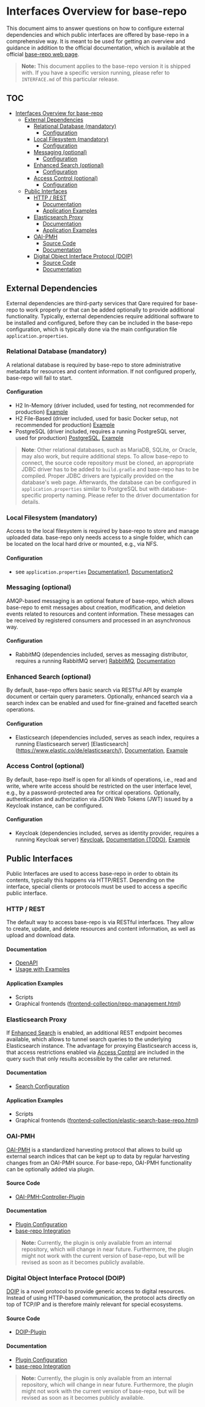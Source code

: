 # Interfaces Overview for base-repo

This document aims to answer questions on how to configure external dependencies and which public interfaces are offered by base-repo in a comprehensive way. 
It is meant to be used for getting an overview and guidance in addition to the official documentation, which is available at the official [base-repo web page](https://kit-data-manager.github.io/webpage/base-repo/).

> **Note:**
> This document applies to the base-repo version it is shipped with. If you have a specific version running, please refer to `INTERFACE.md` of this particular release.

## TOC

- [Interfaces Overview for base-repo](#interfaces-overview-for-base-repo)
   * [External Dependencies](#external-dependencies)
      + [Relational Database (mandatory)](#relational-database-mandatory)
         - [Configuration](#configuration)
      + [Local Filesystem (mandatory)](#local-filesystem-mandatory)
         - [Configuration](#configuration-1)
      + [Messaging (optional)](#messaging-optional)
         - [Configuration](#configuration-2)
      + [Enhanced Search (optional)](#enhanced-search-optional)
         - [Configuration](#configuration-3)
      + [Access Control (optional)](#access-control-optional)
         - [Configuration](#configuration-4)
   * [Public Interfaces](#public-interfaces)
      + [HTTP / REST](#http--rest)
         - [Documentation](#documentation)
         - [Application Examples    ](#application-examples)
      + [Elasticsearch Proxy](#elasticsearch-proxy)
         - [Documentation](#documentation-1)
         - [Application Examples](#application-examples-1)
      + [OAI-PMH](#oai-pmh)
         - [Source Code](#source-code)
         - [Documentation](#documentation-2)
      + [Digital Object Interface Protocol (DOIP)](#digital-object-interface-protocol-doip)
         - [Source Code](#source-code-1)
         - [Documentation](#documentation-3)


## External Dependencies

External dependencies are third-party services that Qare required for base-repo to work properly or that can be added optionally to provide additional functionality. Typically, external dependencies require
additional software to be installed and configured, before they can be included in the base-repo configuration, which is typically done via the main configuration file `application.properties`.

### Relational Database (mandatory)
A relational database is required by base-repo to store administrative metadata for resources and content information. If not configured properly, base-repo will fail to start.

#### Configuration
 - H2 In-Memory (driver included, used for testing, not recommended for production) [Example](https://github.com/kit-data-manager/base-repo/blob/4e90c6aeaced4715d419482f3cb127cddc85bd37/src/test/resources/test-config/application-test.properties#L31-L34)
 - H2 File-Based (driver included, used for basic Docker setup, not recommended for production) [Example](https://github.com/kit-data-manager/base-repo/blob/4e90c6aeaced4715d419482f3cb127cddc85bd37/config/application-docker.properties#L17C1-L24)
 - PostgreSQL (driver included, requires a running PostgreSQL server, used for production) [PostgreSQL](https://www.postgresql.org/), [Example](https://github.com/kit-data-manager/base-repo/blob/4e90c6aeaced4715d419482f3cb127cddc85bd37/config/application-default.properties#L38-L45)
  
> **Note**:
> Other relational databases, such as MariaDB, SQLite, or Oracle, may also work, but require additional steps. To allow base-repo to connect, the source code repository must be cloned, an appropriate JDBC driver has to be added to `build.gradle`
> and base-repo has to be compiled. Proper JDBC drivers are typically provided on the database's web page. Afterwards, the database can be configured in `application.properties` similar to PostgreSQL but with database-specific property naming. Please refer
> to the driver documentation for details.

### Local Filesystem (mandatory)
Access to the local filesystem is required by base-repo to store and manage uploaded data. base-repo only needs access to a single folder, which can be located on the local hard drive or mounted, e.g., via NFS. 

#### Configuration
 - see `application.properties` [Documentation1](https://github.com/kit-data-manager/base-repo/blob/4e90c6aeaced4715d419482f3cb127cddc85bd37/config/application-default.properties#L137-L139), [Documentation2](https://github.com/kit-data-manager/base-repo/blob/4e90c6aeaced4715d419482f3cb127cddc85bd37/config/application-default.properties#L154-L165)
   
### Messaging (optional)
AMQP-based messaging is an optional feature of base-repo, which allows base-repo to emit messages about creation, modification, and deletion events related to resources and content information. These messages can be received by registered consumers and processed in an asynchronous way.

#### Configuration
 - RabbitMQ (dependencies included, serves as messaging distributor, requires a running RabbitMQ server) [RabbitMQ](https://www.rabbitmq.com/), [Documentation](https://kit-data-manager.github.io/webpage/base-repo/documentation/messaging-configuration.html)

### Enhanced Search (optional)
By default, base-repo offers basic search via RESTful API by example document or certain query parameters. Optionally, enhanced search via a search index can be enabled and used for fine-grained and facetted search operations.

#### Configuration
 - Elasticsearch (dependencies included, serves as seach index, requires a running Elasticsearch server) [Elasticsearch] (https://www.elastic.co/de/elasticsearch/), [Documentation](https://kit-data-manager.github.io/webpage/base-repo/documentation/search-configuration.html), [Example](https://github.com/kit-data-manager/base-repo/blob/4e90c6aeaced4715d419482f3cb127cddc85bd37/config/application-default.properties#L104-L107)
    
### Access Control (optional)
By default, base-repo itself is open for all kinds of operations, i.e., read and write, where write access should be restricted on the user interface level, e.g., by a password-protected area for critical operations. Optionally, authentication and authorization via JSON Web Tokens (JWT) issued by a Keycloak instance, can be configured.

#### Configuration
 - Keycloak (dependencies included, serves as identity provider, requires a running Keycloak server) [Keycloak](https://www.keycloak.org/), [Documentation (TODO)](), [Example](https://github.com/kit-data-manager/base-repo/blob/4e90c6aeaced4715d419482f3cb127cddc85bd37/config/application-default.properties#L192-L201)
   
## Public Interfaces

Public Interfaces are used to access base-repo in order to obtain its contents, typically this happens via HTTP/REST. Depending on the interface, special clients or protocols must be used to access a specific public interface.

### HTTP / REST
The default way to access base-repo is via RESTful interfaces. They allow to create, update, and delete resources and content information, as well as upload and download data.

#### Documentation
 - [OpenAPI](https://kit-data-manager.github.io/webpage/base-repo/documentation/api-docs.html)
 - [Usage with Examples](https://kit-data-manager.github.io/webpage/base-repo/documentation/index.html)
    
#### Application Examples    
 - Scripts
 - Graphical frontends ([frontend-collection/repo-management.html](https://github.com/kit-data-manager/frontend-collection))
    
### Elasticsearch Proxy
If [Enhanced Search](#enhanced-search-optional) is enabled, an additional REST endpoint becomes available, which allows to tunnel search queries to the underlying Elasticsearch instance. The advantage for proxying Elasticsearch access is, that access restrictions enabled via [Access Control](#access-control-optional) are included in the query such that only results accessible by the caller are returned.

#### Documentation
 - [Search Configuration](https://kit-data-manager.github.io/webpage/base-repo/documentation/search-configuration.html)
    
#### Application Examples
 - Scripts
 - Graphical frontends ([frontend-collection/elastic-search-base-repo.html](https://github.com/kit-data-manager/frontend-collection))
    
### OAI-PMH
[OAI-PMH](https://www.openarchives.org/pmh/) is a standardized harvesting protocol that allows to build up external search indices that can be kept up to data by regular harvesting changes from an OAI-PMH source. For base-repo, OAI-PMH functionality can be optionally added via plugin.

#### Source Code
 - [OAI-PMH-Controller-Plugin](https://git.scc.kit.edu/kitdatamanager/2.0/oai-pmh-controller-plugin)

#### Documentation
 - [Plugin Configuration](https://git.scc.kit.edu/kitdatamanager/2.0/oai-pmh-controller-plugin)
 - [base-repo Integration](https://github.com/kit-data-manager/base-repo#enhanced-startup)

> **Note:**
> Currently, the plugin is only available from an internal repository, which will change in near future. Furthermore, the plugin might not work with the current version of base-repo, but will be revised as soon as it becomes publicly available.
    
### Digital Object Interface Protocol (DOIP)
[DOIP](https://www.dona.net/sites/default/files/2018-11/DOIPv2Spec_1.pdf) is a novel protocol to provide generic access to digital resources. Instead of using HTTP-based communication, the protocol acts directly on top of TCP/IP and is therefore mainly relevant for special ecosystems.

#### Source Code
 - [DOIP-Plugin](https://git.scc.kit.edu/kitdatamanager/2.0/doip-plugin)

#### Documentation
 - [Plugin Configuration](https://git.scc.kit.edu/kitdatamanager/2.0/doip-plugin)
 - [base-repo Integration](https://github.com/kit-data-manager/base-repo#enhanced-startup)

> **Note:**
> Currently, the plugin is only available from an internal repository, which will change in near future. Furthermore, the plugin might not work with the current version of base-repo, but will be revised as soon as it becomes publicly available.
